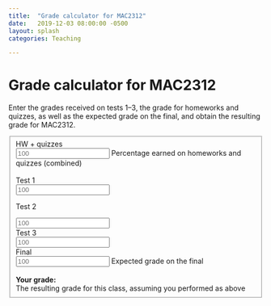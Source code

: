 ```yaml
---
title:  "Grade calculator for MAC2312"
date:   2019-12-03 08:00:00 -0500
layout: splash
categories: Teaching

--- 
```


<!-- <style type="text/css"> -->
<!-- .form-horizontal { -->
<!-- width: 60%; -->
<!-- margin-left: 20%; -->
<!-- } -->
<!-- </style> -->


<head>
<meta charset="utf-8">
<link rel="stylesheet" href="/assets/css/bootstrap.css">
<script src="/assets/js/jquery-1.11.3.min.js"></script>
</head>

# Grade calculator for MAC2312

<div class="container">
<p>
Enter the grades received on tests 1–3, the grade for homeworks and quizzes, as well as the expected grade on the final, and obtain the resulting grade for MAC2312.
</p> 

<form class="form-horizontal">
<fieldset>

<div class="form-group">
<label class="col-md-4 control-label" for="hw"> HW + quizzes </label> 
<div class="col-md-4">
<input id="hw" placeholder="100" class="form-control input-md" type="text">
<span class="help-block">Percentage earned on homeworks and quizzes (combined)</span>
</div>
</div>

<br>
<div class="form-group">
<label class="col-md-2 control-label" for="one"> Test 1 </label> 
<div class="col-md-3">
<input id="one" placeholder="100" class="form-control input-md" type="text">
<!-- <span class="help-block"> Grade you received on test 1</span> -->
</div>

<label class="col-md-2 control-label" for="two"> Test 2 </label> 
<div class="col-md-3">
<input id="two" placeholder="100" class="form-control input-md" type="text">
</div>
</div>

<div class="form-group">
<label class="col-md-2 control-label" for="three"> Test 3 </label> 
<div class="col-md-3">
<input id="three" placeholder="100" class="form-control input-md" type="text">
</div>

<!-- <label class="col-md-2 control-label" for="four"> Test 4 </label> --> 
<!-- <div class="col-md-3"> -->
<!-- <input id="four" placeholder="100" class="form-control input-md" type="text"> -->
<!-- </div> -->
</div>


<div class="form-group">
<label class="col-md-4 control-label" for="final"> Final </label> 
<div class="col-md-4">
<input id="final" placeholder="100" class="form-control input-md" type="text">
<span class="help-block">Expected grade on the final</span>
</div>
</div>

<br>

<div class="form-group">
<label class="col-md-4 control-label" for="result"><b> Your grade: </b> </label> 
<div class="col-md-4">
<div id="result" class="form-control" style="font-weight: bold;">
</div>
<span class="help-block">The resulting grade for this class, assuming you performed as
above</span>
</div>
</div>

</fieldset>
</form>
</div>

<script>
$(function () {
        var hw = 0, tests = [0,0,0,0], f = 0, r = 0, m =0;

        function format(x) {
        x = String(x);
        var n = x.indexOf('.');
        if (n <= 0) { return x; }
        return x.substr(0, n + 3);
        }

        function evaluate(selector) {
        var x = $(selector).val();

        if (x.indexOf('*') > 0 || x.indexOf('+') > 0 || x.indexOf('/') > 0) {
        x = eval(x);
        }

        return Number(x);
        }

        function calculate() {
            var mes = "";
            hw = evaluate("#hw");
            tests[1] = evaluate("#one");
            tests[2] = evaluate("#two");
            tests[3] = evaluate("#three");
            //tests[4] = evaluate("#four");
            f = evaluate("#final");

            m = Math.min(tests[1],tests[2],tests[3]
            //,tests[4]
            );
            r =  
                0.6*( tests[1]+tests[2]+tests[3] )/3
                //0.6*( tests[1]+tests[2]+tests[3]+tests[4] )/4
                // 0.6*( tests[1]+tests[2]+tests[3]+tests[4] + Math.max((f-m)/2, 0) )/4
                +0.1*hw
                +0.3*f;

             if (r>89)
                 mes = " (A)";
             else if (r>79)
                 mes = " (B)";
             else if (r>69)
                 mes = " (C)";
             else if (r>59)
                 mes = " (D)";
             else if (r>0)
                 mes = " (F)";

            // if (r>89)
            //     mes = " (A)";
            // else if (r>88)
            //     mes = " (A-)";
            // else if (r>79)
            //     mes = " (B)";
            // else if (r>69)
            //     mes = " (C)";
            // else if (r>67)
            //     mes = " (C-)";
            // else if (r>50)
            //     mes = " (D)";
            // else if (r>0)
            //     mes = " (F)";

            $("#result").text(format(String(r))+mes);
        }

        $("#one,#two,#three,#hw,#final").keyup(function (e) {
                calculate();
                });

        calculate();
});
</script>
